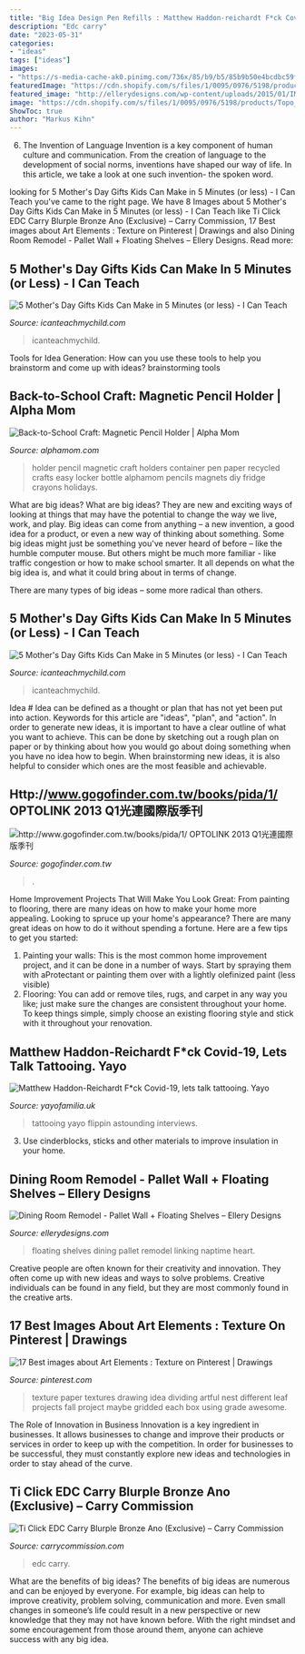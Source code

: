 ```yaml
---
title: "Big Idea Design Pen Refills : Matthew Haddon-reichardt F*ck Covid-19, Lets Talk Tattooing. Yayo"
description: "Edc carry"
date: "2023-05-31"
categories:
- "ideas"
tags: ["ideas"]
images:
- "https://s-media-cache-ak0.pinimg.com/736x/85/b9/b5/85b9b50e4bcdbc59f5430a3918e0db78.jpg"
featuredImage: "https://cdn.shopify.com/s/files/1/0095/0976/5198/products/Topo_Ti_Click_EDC-3_1024x1024.jpg?v=1568962188"
featured_image: "http://ellerydesigns.com/wp-content/uploads/2015/01/IMG_4187-785x1024.jpg"
image: "https://cdn.shopify.com/s/files/1/0095/0976/5198/products/Topo_Ti_Click_EDC-3_1024x1024.jpg?v=1568962188"
ShowToc: true
author: "Markus Kihn"
---
```



6. The Invention of Language
Invention is a key component of human culture and communication. From the creation of language to the development of social norms, inventions have shaped our way of life. In this article, we take a look at one such invention- the spoken word.

	

		
looking for 5 Mother&#039;s Day Gifts Kids Can Make in 5 Minutes (or less) - I Can Teach you've came to the right page. We have 8 Images about 5 Mother&#039;s Day Gifts Kids Can Make in 5 Minutes (or less) - I Can Teach like Ti Click EDC Carry Blurple Bronze Ano (Exclusive) – Carry Commission, 17 Best images about Art Elements : Texture on Pinterest | Drawings and also Dining Room Remodel - Pallet Wall + Floating Shelves – Ellery Designs. Read more:
		
    
## 5 Mother&#039;s Day Gifts Kids Can Make In 5 Minutes (or Less) - I Can Teach

<img loading=lazy src="https://www.icanteachmychild.com/wp-content/uploads/2015/05/Mothers-Day-Gifts-Kids-Can-Make-in-5-minutes-600x600.png" onerror="this.onerror=null;this.src='https://tse2.mm.bing.net/th?id=OIP.7dhyAZkD05Q2cMgge9mlNAHaHa&amp;pid=15.1';" alt="5 Mother&#039;s Day Gifts Kids Can Make in 5 Minutes (or less) - I Can Teach">

_Source: icanteachmychild.com_

>icanteachmychild. 

	

Tools for Idea Generation: How can you use these tools to help you brainstorm and come up with ideas?
brainstorming tools 
    
## Back-to-School Craft: Magnetic Pencil Holder | Alpha Mom

<img loading=lazy src="https://alphamom.com/wp-content/uploads/2016/09/Magnetic-Pencil-Holder.jpg" onerror="this.onerror=null;this.src='https://tse4.mm.bing.net/th?id=OIP.hcaUnZncjdFTqoZB9naopgHaJ7&amp;pid=15.1';" alt="Back-to-School Craft: Magnetic Pencil Holder | Alpha Mom">

_Source: alphamom.com_

>holder pencil magnetic craft holders container pen paper recycled crafts easy locker bottle alphamom pencils magnets diy fridge crayons holidays. 

	

What are big ideas?
What are big ideas? They are new and exciting ways of looking at things that may have the potential to change the way we live, work, and play. Big ideas can come from anything – a new invention, a good idea for a product, or even a new way of thinking about something.
Some big ideas might just be something you've never heard of before – like the humble computer mouse. But others might be much more familiar - like traffic congestion or how to make school smarter. It all depends on what the big idea is, and what it could bring about in terms of change.

There are many types of big ideas – some more radical than others.

    
## 5 Mother&#039;s Day Gifts Kids Can Make In 5 Minutes (or Less) - I Can Teach

<img loading=lazy src="https://www.icanteachmychild.com/wp-content/uploads/2015/05/Mothers-Day-Gifts-Kids-Can-Make-in-5-minutes.png" onerror="this.onerror=null;this.src='https://tse2.mm.bing.net/th?id=OIP.u8Gry2EhgiI2-FQbur7KIQHaHa&amp;pid=15.1';" alt="5 Mother&#039;s Day Gifts Kids Can Make in 5 Minutes (or less) - I Can Teach">

_Source: icanteachmychild.com_

>icanteachmychild. 

	

Idea #
Idea can be defined as a thought or plan that has not yet been put into action. Keywords for this article are "ideas", "plan", and "action". In order to generate new ideas, it is important to have a clear outline of what you want to achieve. This can be done by sketching out a rough plan on paper or by thinking about how you would go about doing something when you have no idea how to begin. When brainstorming new ideas, it is also helpful to consider which ones are the most feasible and achievable.

    
## Http://www.gogofinder.com.tw/books/pida/1/ OPTOLINK 2013 Q1光連國際版季刊

<img loading=lazy src="http://www.gogofinder.com.tw/books/pida/1/s/13722145349qg3dTDR.jpg" onerror="this.onerror=null;this.src='https://tse4.mm.bing.net/th?id=OIP.8JPea_FGhh5es4yEjA7TkgHaKf&amp;pid=15.1';" alt="http://www.gogofinder.com.tw/books/pida/1/ OPTOLINK 2013 Q1光連國際版季刊">

_Source: gogofinder.com.tw_

>. 

	

Home Improvement Projects That Will Make You Look Great: From painting to flooring, there are many ideas on how to make your home more appealing.
Looking to spruce up your home's appearance? There are many great ideas on how to do it without spending a fortune. Here are a few tips to get you started:
1. Painting your walls: This is the most common home improvement project, and it can be done in a number of ways. Start by spraying them with aProtectant or painting them over with a lightly olefinized paint (less visible) 
2. Flooring: You can add or remove tiles, rugs, and carpet in any way you like; just make sure the changes are consistent throughout your home. To keep things simple, simply choose an existing flooring style and stick with it throughout your renovation.

    
## Matthew Haddon-Reichardt F*ck Covid-19, Lets Talk Tattooing. Yayo

<img loading=lazy src="https://cdn.shopify.com/s/files/1/2156/7915/files/91070149_142655770486025_5938227147863752704_n_large.jpg?v=1586011267" onerror="this.onerror=null;this.src='https://tse3.mm.bing.net/th?id=OIP.Nihik8rVuaZL05GuSJqonwAAAA&amp;pid=15.1';" alt="Matthew Haddon-Reichardt F*ck Covid-19, lets talk tattooing. Yayo">

_Source: yayofamilia.uk_

>tattooing yayo flippin astounding interviews. 

	

3. Use cinderblocks, sticks and other materials to improve insulation in your home.

    
## Dining Room Remodel - Pallet Wall + Floating Shelves – Ellery Designs

<img loading=lazy src="http://ellerydesigns.com/wp-content/uploads/2015/01/IMG_4187-785x1024.jpg" onerror="this.onerror=null;this.src='https://tse2.mm.bing.net/th?id=OIP.E1X5xQyMZbus_mm-VWkZ_AHaJq&amp;pid=15.1';" alt="Dining Room Remodel - Pallet Wall + Floating Shelves – Ellery Designs">

_Source: ellerydesigns.com_

>floating shelves dining pallet remodel linking naptime heart. 

	

Creative people are often known for their creativity and innovation. They often come up with new ideas and ways to solve problems. Creative individuals can be found in any field, but they are most commonly found in the creative arts.

    
## 17 Best Images About Art Elements : Texture On Pinterest | Drawings

<img loading=lazy src="https://s-media-cache-ak0.pinimg.com/736x/85/b9/b5/85b9b50e4bcdbc59f5430a3918e0db78.jpg" onerror="this.onerror=null;this.src='https://tse2.mm.bing.net/th?id=OIP.w9q41CeQ50iM0Ej33H8IcQHaJ5&amp;pid=15.1';" alt="17 Best images about Art Elements : Texture on Pinterest | Drawings">

_Source: pinterest.com_

>texture paper textures drawing idea dividing artful nest different leaf projects fall project maybe gridded each box using grade awesome. 

	

The Role of Innovation in Business
Innovation is a key ingredient in businesses. It allows businesses to change and improve their products or services in order to keep up with the competition. In order for businesses to be successful, they must constantly explore new ideas and technologies in order to stay ahead of the curve.

    
## Ti Click EDC Carry Blurple Bronze Ano (Exclusive) – Carry Commission

<img loading=lazy src="https://cdn.shopify.com/s/files/1/0095/0976/5198/products/Topo_Ti_Click_EDC-3_1024x1024.jpg?v=1568962188" onerror="this.onerror=null;this.src='https://tse4.mm.bing.net/th?id=OIP.NteW6gB_CUjAZHO1VH4InwHaF7&amp;pid=15.1';" alt="Ti Click EDC Carry Blurple Bronze Ano (Exclusive) – Carry Commission">

_Source: carrycommission.com_

>edc carry. 

	

What are the benefits of big ideas?
The benefits of big ideas are numerous and can be enjoyed by everyone. For example, big ideas can help to improve creativity, problem solving, communication and more. Even small changes in someone’s life could result in a new perspective or new knowledge that they may not have known before. With the right mindset and some encouragement from those around them, anyone can achieve success with any big idea.

